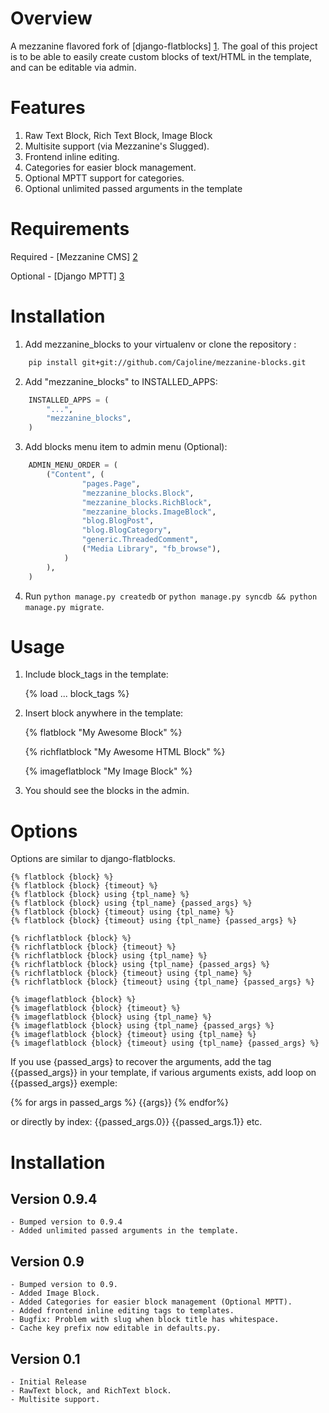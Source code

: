 Overview
========
A mezzanine flavored fork of [django-flatblocks] [1].
The goal of this project is to be able to easily create custom blocks of text/HTML
in the template, and can be editable via admin.


Features
===================
1. Raw Text Block, Rich Text Block, Image Block
2. Multisite support (via Mezzanine's Slugged).
3. Frontend inline editing.
4. Categories for easier block management.
5. Optional MPTT support for categories.
6. Optional unlimited passed arguments in the template


Requirements
============
Required
    - [Mezzanine CMS] [2]

Optional
    - [Django MPTT] [3]


Installation
============
1. Add mezzanine_blocks to your virtualenv or clone the repository :
```bash
    pip install git+git://github.com/Cajoline/mezzanine-blocks.git
```

2. Add "mezzanine_blocks" to INSTALLED_APPS:
```python
    INSTALLED_APPS = (
        "...",
        "mezzanine_blocks",
    )
```

3. Add blocks menu item to admin menu (Optional):
```python
    ADMIN_MENU_ORDER = (
        ("Content", (
                "pages.Page",
                "mezzanine_blocks.Block",
                "mezzanine_blocks.RichBlock",
                "mezzanine_blocks.ImageBlock",
                "blog.BlogPost",
                "blog.BlogCategory",
                "generic.ThreadedComment",
                ("Media Library", "fb_browse"),
            )
        ),
    )
```
4. Run `python manage.py createdb` or `python manage.py syncdb && python manage.py migrate`.

Usage
=====
1. Include block_tags in the template:

    {% load ... block_tags %}

2. Insert block anywhere in the template:

    {% flatblock "My Awesome Block" %}

    {% richflatblock "My Awesome HTML Block" %}

    {% imageflatblock "My Image Block" %}

3. You should see the blocks in the admin.

Options
=======
Options are similar to django-flatblocks.

    {% flatblock {block} %}
    {% flatblock {block} {timeout} %}
    {% flatblock {block} using {tpl_name} %}
    {% flatblock {block} using {tpl_name} {passed_args} %}
    {% flatblock {block} {timeout} using {tpl_name} %}
    {% flatblock {block} {timeout} using {tpl_name} {passed_args} %}

    {% richflatblock {block} %}
    {% richflatblock {block} {timeout} %}
    {% richflatblock {block} using {tpl_name} %}
    {% richflatblock {block} using {tpl_name} {passed_args} %}
    {% richflatblock {block} {timeout} using {tpl_name} %}
    {% richflatblock {block} {timeout} using {tpl_name} {passed_args} %}

    {% imageflatblock {block} %}
    {% imageflatblock {block} {timeout} %}
    {% imageflatblock {block} using {tpl_name} %}
    {% imageflatblock {block} using {tpl_name} {passed_args} %}
    {% imageflatblock {block} {timeout} using {tpl_name} %}
    {% imageflatblock {block} {timeout} using {tpl_name} {passed_args} %}

If you use {passed_args} to recover the arguments, add the tag {{passed_args}} in your template, if various
arguments exists, add loop on {{passed_args}} exemple:

{% for args in passed_args %}
    {{args}}
{% endfor%}

or directly by index:
{{passed_args.0}}
{{passed_args.1}}
etc.


Installation
============
Version 0.9.4
-----------
    - Bumped version to 0.9.4
    - Added unlimited passed arguments in the template.

Version 0.9
-----------
    - Bumped version to 0.9.
    - Added Image Block.
    - Added Categories for easier block management (Optional MPTT).
    - Added frontend inline editing tags to templates.
    - Bugfix: Problem with slug when block title has whitespace.
    - Cache key prefix now editable in defaults.py.

Version 0.1
-----------
    - Initial Release
    - RawText block, and RichText block.
    - Multisite support.

[1]: https://github.com/zerok/django-flatblocks/ "django-flatblocks"
[2]: http://mezzanine.jupo.org "Mezzanine CMS"
[3]: https://github.com/django-mptt/django-mptt "Django MPTT"
